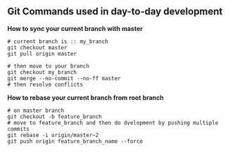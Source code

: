 ## Git Commands used in day-to-day development

**How to sync your current branch with master**
```
# current branch is :: my_branch
git checkout master 
git pull origin master 

# then move to your branch 
git checkout my_branch 
git merge --no-commit --no-ff master 
# then resolve conflicts
```

**How to rebase your current branch from root branch**

```
# on master branch 
git checkout -b feature_branch 
# move to feature_branch and then do dvelopment by pushing multiple commits
git rebase -i origin/master~2
git push origin feature_branch_name --force
```
 
